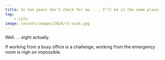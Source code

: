 ```yaml
---
title: In ten years don't check for me. . . I'll be in the same place.
tag:
    - Life
image: /assets/images/2024/ct-scan.jpg
---
```


Well. . . eight actually.

If working from a busy office is a challenge, working from the emergency room is nigh on impossible.